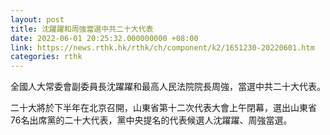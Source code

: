 ```yaml
---
layout: post
title: 沈躍躍和周強當選中共二十大代表
date: 2022-06-01 20:25:32.000000000 +08:00
link: https://news.rthk.hk/rthk/ch/component/k2/1651230-20220601.htm
categories: rthk
---
```


全國人大常委會副委員長沈躍躍和最高人民法院院長周強，當選中共二十大代表。

二十大將於下半年在北京召開，山東省第十二次代表大會上午閉幕，選出山東省 76名出席黨的二十大代表，黨中央提名的代表候選人沈躍躍、周強當選。
